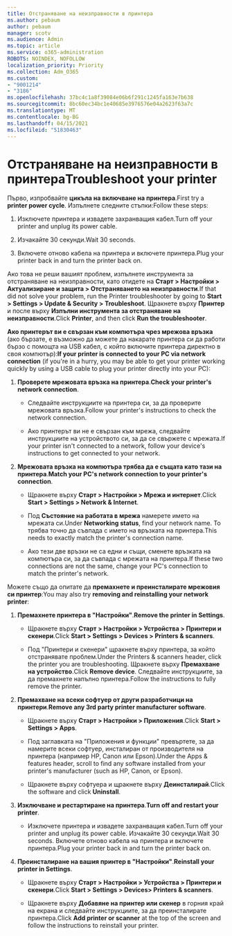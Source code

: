 ```yaml
---
title: Отстраняване на неизправности в принтера
ms.author: pebaum
author: pebaum
manager: scotv
ms.audience: Admin
ms.topic: article
ms.service: o365-administration
ROBOTS: NOINDEX, NOFOLLOW
localization_priority: Priority
ms.collection: Adm_O365
ms.custom:
- "9001214"
- "3186"
ms.openlocfilehash: 37bc4c1a8f39084e06b6f291c1245fa163e7b638
ms.sourcegitcommit: 8bc60ec34bc1e40685e3976576e04a2623f63a7c
ms.translationtype: MT
ms.contentlocale: bg-BG
ms.lasthandoff: 04/15/2021
ms.locfileid: "51830463"
---
```

# <a name="troubleshoot-your-printer"></a><span data-ttu-id="9251e-102">Отстраняване на неизправности в принтера</span><span class="sxs-lookup"><span data-stu-id="9251e-102">Troubleshoot your printer</span></span>

<span data-ttu-id="9251e-103">Първо, изпробвайте **цикъла на включване на принтера**.</span><span class="sxs-lookup"><span data-stu-id="9251e-103">First try a **printer power cycle**.</span></span> <span data-ttu-id="9251e-104">Изпълнете следните стъпки:</span><span class="sxs-lookup"><span data-stu-id="9251e-104">Follow these steps:</span></span>

1. <span data-ttu-id="9251e-105">Изключете принтера и извадете захранващия кабел.</span><span class="sxs-lookup"><span data-stu-id="9251e-105">Turn off your printer and unplug its power cable.</span></span>

2. <span data-ttu-id="9251e-106">Изчакайте 30 секунди.</span><span class="sxs-lookup"><span data-stu-id="9251e-106">Wait 30 seconds.</span></span>

3. <span data-ttu-id="9251e-107">Включете отново кабела на принтера и включете принтера.</span><span class="sxs-lookup"><span data-stu-id="9251e-107">Plug your printer back in and turn the printer back on.</span></span>

<span data-ttu-id="9251e-108">Ако това не реши вашият проблем, изпълнете инструмента за отстраняване на неизправности, като отидете на **Старт > Настройки > Актуализиране и защита > Отстраняването на неизправности**.</span><span class="sxs-lookup"><span data-stu-id="9251e-108">If that did not solve your problem, run the Printer troubleshooter by going to **Start > Settings > Update & Security > Troubleshoot**.</span></span> <span data-ttu-id="9251e-109">Щракнете върху **Принтер** и после върху **Изпълни инструмента за отстраняване на неизправности**.</span><span class="sxs-lookup"><span data-stu-id="9251e-109">Click **Printer**, and then click **Run the troubleshooter**.</span></span>

<span data-ttu-id="9251e-110">**Ако принтерът ви е свързан към компютъра чрез мрежова връзка** (ако бързате, е възможно да можете да накарате принтера си да работи бързо с помощта на USB кабел, с който включите принтера директно в своя компютър):</span><span class="sxs-lookup"><span data-stu-id="9251e-110">**If your printer is connected to your PC via network connection** (if you're in a hurry, you may be able to get your printer working quickly by using a USB cable to plug your printer directly into your PC):</span></span>

1. <span data-ttu-id="9251e-111">**Проверете мрежовата връзка на принтера**.</span><span class="sxs-lookup"><span data-stu-id="9251e-111">**Check your printer's network connection**.</span></span>
    
    - <span data-ttu-id="9251e-112">Следвайте инструкциите на принтера си, за да проверите мрежовата връзка.</span><span class="sxs-lookup"><span data-stu-id="9251e-112">Follow your printer's instructions to check the network connection.</span></span>

    - <span data-ttu-id="9251e-113">Ако принтерът ви не е свързан към мрежа, следвайте инструкциите на устройството си, за да се свържете с мрежата.</span><span class="sxs-lookup"><span data-stu-id="9251e-113">If your printer isn't connected to a network, follow your device's instructions to get connected to your network.</span></span>

2. <span data-ttu-id="9251e-114">**Мрежовата връзка на компютъра трябва да е същата като тази на принтера**.</span><span class="sxs-lookup"><span data-stu-id="9251e-114">**Match your PC's network connection to your printer's connection**.</span></span>

    - <span data-ttu-id="9251e-115">Щракнете върху **Старт > Настройки > Мрежа и интернет**.</span><span class="sxs-lookup"><span data-stu-id="9251e-115">Click **Start > Settings > Network & Internet**.</span></span>

    - <span data-ttu-id="9251e-116">Под **Състояние на работата в мрежа** намерете името на мрежата си.</span><span class="sxs-lookup"><span data-stu-id="9251e-116">Under **Networking status**, find your network name.</span></span> <span data-ttu-id="9251e-117">То трябва точно да съвпада с името на връзката на принтера.</span><span class="sxs-lookup"><span data-stu-id="9251e-117">This needs to exactly match the printer's connection name.</span></span>

    - <span data-ttu-id="9251e-118">Ако тези две връзки не са едни и същи, сменете връзката на компютъра си, за да съвпада с мрежата на принтера.</span><span class="sxs-lookup"><span data-stu-id="9251e-118">If these two connections are not the same, change your PC's connection to match the printer's network.</span></span>

<span data-ttu-id="9251e-119">Можете също да опитате да **премахнете и преинсталирате мрежовия си принтер**:</span><span class="sxs-lookup"><span data-stu-id="9251e-119">You may also try **removing and reinstalling your network printer**:</span></span>

1. <span data-ttu-id="9251e-120">**Премахнете принтера в "Настройки"**.</span><span class="sxs-lookup"><span data-stu-id="9251e-120">**Remove the printer in Settings**.</span></span>

    - <span data-ttu-id="9251e-121">Щракнете върху **Старт > Настройки > Устройства > Принтери и скенери**.</span><span class="sxs-lookup"><span data-stu-id="9251e-121">Click **Start > Settings > Devices > Printers & scanners**.</span></span>

    - <span data-ttu-id="9251e-122">Под "Принтери и скенери" щракнете върху принтера, за който отстранявате проблем.</span><span class="sxs-lookup"><span data-stu-id="9251e-122">Under the Printers & scanners header, click the printer you are troubleshooting.</span></span> <span data-ttu-id="9251e-123">Щракнете върху **Премахване на устройство**.</span><span class="sxs-lookup"><span data-stu-id="9251e-123">Click **Remove device**.</span></span> <span data-ttu-id="9251e-124">Следвайте инструкциите, за да премахнете напълно принтера.</span><span class="sxs-lookup"><span data-stu-id="9251e-124">Follow the instructions to fully remove the printer.</span></span>

2. <span data-ttu-id="9251e-125">**Премахване на всеки софтуер от други разработчици на принтери**.</span><span class="sxs-lookup"><span data-stu-id="9251e-125">**Remove any 3rd party printer manufacturer software**.</span></span>

    - <span data-ttu-id="9251e-126">Щракнете върху **Старт > Настройки > Приложения**.</span><span class="sxs-lookup"><span data-stu-id="9251e-126">Click **Start > Settings > Apps**.</span></span>

    - <span data-ttu-id="9251e-127">Под заглавката на "Приложения и функции" превъртете, за да намерите всеки софтуер, инсталиран от производителя на принтера (например HP, Canon или Epson).</span><span class="sxs-lookup"><span data-stu-id="9251e-127">Under the Apps & features header, scroll to find any software installed from your printer's manufacturer (such as HP, Canon, or Epson).</span></span>

    - <span data-ttu-id="9251e-128">Щракнете върху софтуера и щракнете върху **Деинсталирай**.</span><span class="sxs-lookup"><span data-stu-id="9251e-128">Click the software and click **Uninstall**.</span></span>

3. <span data-ttu-id="9251e-129">**Изключване и рестартиране на принтера**.</span><span class="sxs-lookup"><span data-stu-id="9251e-129">**Turn off and restart your printer**.</span></span>

    - <span data-ttu-id="9251e-130">Изключете принтера и извадете захранващия кабел.</span><span class="sxs-lookup"><span data-stu-id="9251e-130">Turn off your printer and unplug its power cable.</span></span> <span data-ttu-id="9251e-131">Изчакайте 30 секунди.</span><span class="sxs-lookup"><span data-stu-id="9251e-131">Wait 30 seconds.</span></span> <span data-ttu-id="9251e-132">Включете отново кабела на принтера и включете принтера.</span><span class="sxs-lookup"><span data-stu-id="9251e-132">Plug your printer back in and turn the printer back on.</span></span>

4. <span data-ttu-id="9251e-133">**Преинсталиране на вашия принтер в "Настройки"**.</span><span class="sxs-lookup"><span data-stu-id="9251e-133">**Reinstall your printer in Settings**.</span></span>

    - <span data-ttu-id="9251e-134">Щракнете върху **Старт > Настройки > Устройства > Принтери и скенери**.</span><span class="sxs-lookup"><span data-stu-id="9251e-134">Click **Start > Settings > Devices> Printers & scanners**.</span></span>
 
    - <span data-ttu-id="9251e-135">Щракнете върху **Добавяне на принтер или скенер** в горния край на екрана и следвайте инструкциите, за да преинсталирате принтера.</span><span class="sxs-lookup"><span data-stu-id="9251e-135">Click **Add printer or scanner** at the top of the screen and follow the instructions to reinstall your printer.</span></span>
